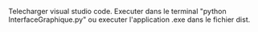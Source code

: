 Telecharger visual studio code.
Executer dans le terminal "python InterfaceGraphique.py" ou executer l'application .exe dans le fichier dist.

